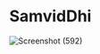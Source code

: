 # SamvidDhi
![Screenshot (592)](https://github.com/prakash-urkude/SamvidDhi/assets/115548645/1dc1565f-d75b-44da-a13e-b27f6a84c763)
